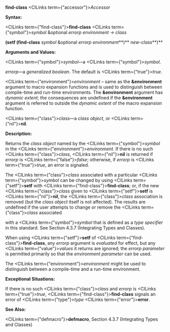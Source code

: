 **find-class** <ClLinks  term={"accessor"}><i>Accessor</i></ClLinks> 



**Syntax:** 



<ClLinks  term={"find-class"}><b>find-class</b></ClLinks> <ClLinks  term={"symbol"}><i>symbol</i></ClLinks> &amp;optional *errorp environment → class* 



<!-- **(setf (find-class** <ClLinks  term={"symbol"}><i>symbol</i></ClLinks> &amp;optional *errorp environment<ClLinks  term={"t"}><b>*)</b></ClLinks> *new-class***)**  -->
**(setf (find-class** *symbol* &amp;optional *errorp environment***)** *new-class***)** 


**Arguments and Values:** 



<ClLinks  term={"symbol"}><i>symbol</i></ClLinks>—a <ClLinks  term={"symbol"}><i>symbol</i></ClLinks>. 



*errorp*—a *generalized boolean*. The default is <ClLinks  term={"true"}><i>true</i></ClLinks>. 



<ClLinks  term={"environment"}><i>environment</i></ClLinks> – same as the **&amp;environment** argument to macro expansion functions and is used to distinguish between compile-time and run-time environments. The **&amp;environment** argument has *dynamic extent*; the consequences are undefined if the **&amp;environment** argument is referred to outside the *dynamic extent* of the macro expansion function. 



<ClLinks  term={"class"}><i>class</i></ClLinks>—a *class object*, or <ClLinks  term={"nil"}><b>nil</b></ClLinks>. 







 



 



**Description:** 



Returns the *class object* named by the <ClLinks  term={"symbol"}><i>symbol</i></ClLinks> in the <ClLinks  term={"environment"}><i>environment</i></ClLinks>. If there is no such <ClLinks  term={"class"}><i>class</i></ClLinks>, <ClLinks  term={"nil"}><b>nil</b></ClLinks> is returned if *errorp* is <ClLinks  term={"false"}><i>false</i></ClLinks>; otherwise, if *errorp* is <ClLinks  term={"true"}><i>true</i></ClLinks>, an error is signaled. 



The <ClLinks  term={"class"}><i>class</i></ClLinks> associated with a particular <ClLinks  term={"symbol"}><i>symbol</i></ClLinks> can be changed by using <ClLinks  term={"setf"}><b>setf</b></ClLinks> with <ClLinks  term={"find-class"}><b>find-class</b></ClLinks>; or, if the new <ClLinks  term={"class"}><i>class</i></ClLinks> given to <ClLinks  term={"setf"}><b>setf</b></ClLinks> is <ClLinks  term={"nil"}><b>nil</b></ClLinks>, the <ClLinks  term={"class"}><i>class</i></ClLinks> association is removed (but the *class object* itself is not affected). The results are undefined if the user attempts to change or remove the <ClLinks  term={"class"}><i>class</i></ClLinks> associated 



with a <ClLinks  term={"symbol"}><i>symbol</i></ClLinks> that is defined as a *type specifier* in this standard. See Section 4.3.7 (Integrating Types and Classes). 



When using <ClLinks  term={"setf"}><b>setf</b></ClLinks> of <ClLinks  term={"find-class"}><b>find-class</b></ClLinks>, any *errorp* argument is *evaluated* for effect, but any <ClLinks  term={"value"}><i>values</i></ClLinks> it returns are ignored; the *errorp parameter* is permitted primarily so that the *environment parameter* can be used. 



The <ClLinks  term={"environment"}><i>environment</i></ClLinks> might be used to distinguish between a compile-time and a run-time environment. 



**Exceptional Situations:** 



If there is no such <ClLinks  term={"class"}><i>class</i></ClLinks> and *errorp* is <ClLinks  term={"true"}><i>true</i></ClLinks>, <ClLinks  term={"find-class"}><b>find-class</b></ClLinks> signals an error of <ClLinks  term={"type"}><i>type</i></ClLinks> <ClLinks  term={"error"}><b>error</b></ClLinks>. 



**See Also:** 



<ClLinks  term={"defmacro"}><b>defmacro</b></ClLinks>, Section 4.3.7 (Integrating Types and Classes) 



